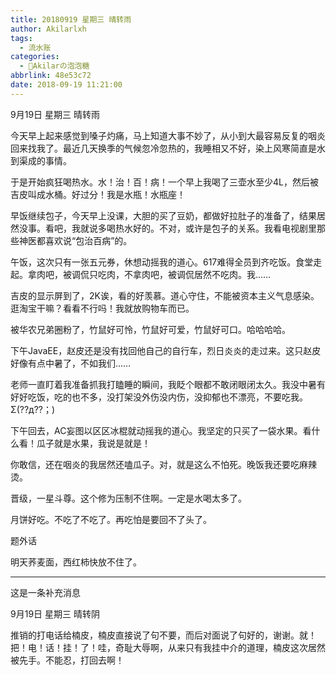 ```yaml
---
title: 20180919 星期三 晴转雨
author: Akilarlxh
tags:
  - 流水账
categories:
  - 🍬Akilarの泡泡糖
abbrlink: 48e53c72
date: 2018-09-19 11:21:00
---
```

9月19日 星期三 晴转雨

今天早上起来感觉到嗓子灼痛，马上知道大事不妙了，从小到大最容易反复的咽炎回来找我了。最近几天换季的气候忽冷忽热的，我睡相又不好，染上风寒简直是水到渠成的事情。

于是开始疯狂喝热水。水！治！百！病！一个早上我喝了三壶水至少4L，然后被吉皮叫成水桶。好过分！我是水瓶！水瓶座！

早饭继续包子，今天早上没课，大胆的买了豆奶，都做好拉肚子的准备了，结果居然没事。看吧，我就说多喝热水好的。不对，或许是包子的关系。我看电视剧里那些神医都喜欢说“包治百病”的。

午饭，这次只有一张五元券，休想动摇我的道心。617难得全员到齐吃饭。食堂走起。拿肉吧，被调侃只吃肉，不拿肉吧，被调侃居然不吃肉。我……

吉皮的显示屏到了，2K诶，看的好羡慕。道心守住，不能被资本主义气息感染。逛淘宝干嘛？看看不行吗！我就放购物车而已。

被华农兄弟圈粉了，竹鼠好可怜，竹鼠好可爱，竹鼠好可口。哈哈哈哈。

下午JavaEE，赵皮还是没有找回他自己的自行车，烈日炎炎的走过来。这只赵皮好像有点中暑了，不如我们……

老师一直盯着我准备抓我打瞌睡的瞬间，我眨个眼都不敢闭眼闭太久。我没中暑有好好吃饭，吃的也不多，没打架没外伤没内伤，没抑郁也不漂亮，不要吃我。Σ(??д??；)

下午回去，AC妄图以区区冰棍就动摇我的道心。我坚定的只买了一袋水果。看什么看！瓜子就是水果，我说是就是！

你敢信，还在咽炎的我居然还嗑瓜子。对，就是这么不怕死。晚饭我还要吃麻辣烫。

晋级，一星斗尊。这个修为压制不住啊。一定是水喝太多了。

月饼好吃。不吃了不吃了。再吃怕是要回不了头了。

题外话

明天荞麦面，西红柿快放不住了。

---
这是一条补充消息

9月19日 星期三 晴转阴

推销的打电话给楠皮，楠皮直接说了句不要，而后对面说了句好的，谢谢。就！把！电！话！挂！了！哇，奇耻大辱啊，从来只有我挂中介的道理，楠皮这次居然被先手。不能忍，打回去啊！
